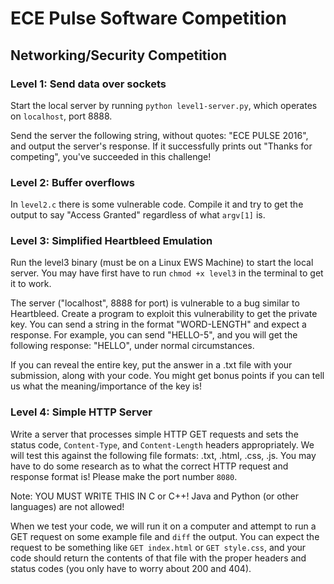 # ECE Pulse Software Competition

## Networking/Security Competition

### Level 1: Send data over sockets

Start the local server by running `python level1-server.py`, which operates on `localhost`, port 8888.

Send the server the following string, without quotes: "ECE PULSE 2016", and output the server's response. If it successfully prints out "Thanks for competing", you've succeeded in this challenge!

### Level 2: Buffer overflows

In `level2.c` there is some vulnerable code. Compile it and try to get the output to say "Access Granted" regardless of what `argv[1]` is.

### Level 3: Simplified Heartbleed Emulation

Run the level3 binary (must be on a Linux EWS Machine) to start the local server. You may have first have to run `chmod +x level3` in the terminal to get it to work.

The server ("localhost", 8888 for port) is vulnerable to a bug similar to Heartbleed. Create a program to exploit this vulnerability to get the private key. You can send a string in the format "WORD-LENGTH" and expect a response. For example, you can send "HELLO-5", and you will get the following response: "HELLO", under normal circumstances. 

If you can reveal the entire key, put the answer in a .txt file with your submission, along with your code. You might get bonus points if you can tell us what the meaning/importance of the key is!

### Level 4: Simple HTTP Server

Write a server that processes simple HTTP GET requests and sets the status code, `Content-Type`, and `Content-Length` headers appropriately. We will test this against the following file formats: .txt, .html, .css, .js. You may have to do some research as to what the correct HTTP request and response format is! Please make the port number `8080`.

Note: YOU MUST WRITE THIS IN C or C++! Java and Python (or other languages) are not allowed!

When we test your code, we will run it on a computer and attempt to run a GET request on some example file and `diff` the output. You can expect the request to be something like `GET index.html` or `GET style.css`, and your code should return the contents of that file with the proper headers and status codes (you only have to worry about 200 and 404).
